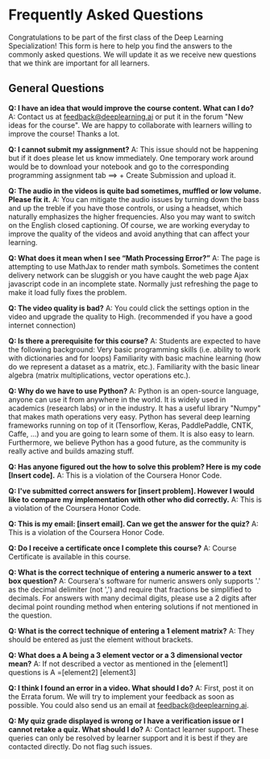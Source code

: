 # Frequently Asked Questions
Congratulations to be part of the first class of the Deep Learning Specialization! This form is here to help you find the answers to the commonly asked questions. We will update it as we receive new questions that we think are important for all learners.

## General Questions
**Q: I have an idea that would improve the course content. What can I do?** A: Contact us at feedback@deeplearning.ai or put it in the forum "New ideas for the course". We are happy to collaborate with learners willing to improve the course! Thanks a lot.

**Q: I cannot submit my assignment?** A: This issue should not be happening but if it does please let us know immediately. One temporary work around would be to download your notebook and go to the corresponding programming assignment tab ==> + Create Submission and upload it.

**Q: The audio in the videos is quite bad sometimes, muffled or low volume. Please fix it.** A: You can mitigate the audio issues by turning down the bass and up the treble if you have those controls, or using a headset, which naturally emphasizes the higher frequencies. Also you may want to switch on the English closed captioning. Of course, we are working everyday to improve the quality of the videos and avoid anything that can affect your learning.

**Q: What does it mean when I see “Math Processing Error?”** A: The page is attempting to use MathJax to render math symbols. Sometimes the content delivery network can be sluggish or you have caught the web page Ajax javascript code in an incomplete state. Normally just refreshing the page to make it load fully fixes the problem.

**Q: The video quality is bad?** A: You could click the settings option in the video and upgrade the quality to High. (recommended if you have a good internet connection)

**Q: Is there a prerequisite for this course?** A: Students are expected to have the following background:
Very basic programming skills (i.e. ability to work with dictionaries and for loops)
Familiarity with basic machine learning (how do we represent a dataset as a matrix, etc.).
Familiarity with the basic linear algebra (matrix multiplications, vector operations etc.).

**Q: Why do we have to use Python?** A: Python is an open-source language, anyone can use it from anywhere in the world. It is widely used in academics (research labs) or in the industry. It has a useful library "Numpy" that makes math operations very easy. Python has several deep learning frameworks running on top of it (Tensorflow, Keras, PaddlePaddle, CNTK, Caffe, ...) and you are going to learn some of them. It is also easy to learn. Furthermore, we believe Python has a good future, as the community is really active and builds amazing stuff.

**Q: Has anyone figured out the how to solve this problem? Here is my code [Insert code].** A: This is a violation of the Coursera Honor Code.

**Q: I've submitted correct answers for [insert problem]. However I would like to compare my implementation with other who did correctly.** A: This is a violation of the Coursera Honor Code.

**Q: This is my email: [insert email]. Can we get the answer for the quiz?** A: This is a violation of the Coursera Honor Code.

**Q: Do I receive a certificate once I complete this course?** A: Course Certificate is available in this course.

**Q: What is the correct technique of entering a numeric answer to a text box question?** A: Coursera's software for numeric answers only supports '.' as the decimal delimiter (not ',') and require that fractions be simplified to decimals. For answers with many decimal digits, please use a 2 digits after decimal point rounding method when entering solutions if not mentioned in the question.

**Q: What is the correct technique of entering a 1 element matrix?** A: They should be entered as just the element without brackets.

**Q: What does a A being a 3 element vector or a 3 dimensional vector mean?** A: If not described a vector as mentioned in the 
		[element1]	
questions is A =[element2]
		[element3]

**Q: I think I found an error in a video. What should I do?** A: First, post it on the Errata forum. We will try to implement your feedback as soon as possible. You could also send us an email at feedback@deeplearning.ai.

**Q: My quiz grade displayed is wrong or I have a verification issue or I cannot retake a quiz. What should I do?** A: Contact learner support. These queries can only be resolved by learner support and it is best if they are contacted directly. Do not flag such issues.
